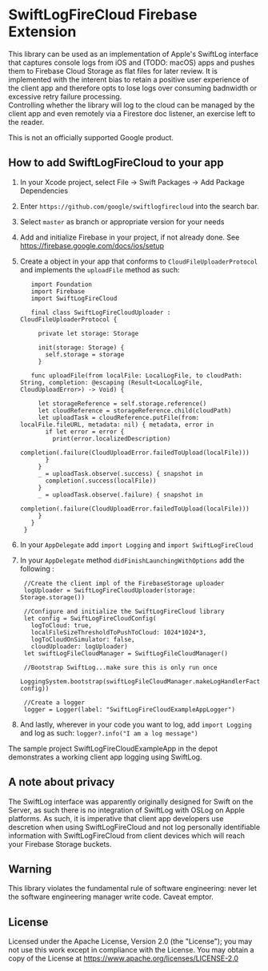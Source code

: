 # SwiftLogFireCloud Firebase Extension

This library can be used as an implementation of Apple's SwiftLog interface that captures console logs from iOS and (TODO: macOS) 
apps and pushes them to Firebase Cloud Storage as flat files for later review.  It is implemented with the interent bias to retain a 
positive user experience of the client app and therefore opts to lose logs over consuming badnwidth or excessive retry failure processing.  
Controlling whether the library will log to the cloud can be managed by the client app and even remotely via a Firestore doc listener, an 
exercise left to the reader.

This is not an officially supported Google product.

## How to add SwiftLogFireCloud to your app

1. In your Xcode project, select File -> Swift Packages -> Add Package Dependencies
1. Enter `https://github.com/google/swiftlogfirecloud` into the search bar.
1. Select `master` as branch or appropriate version for your needs
1. Add and initialize Firebase in your project, if not already done.  See https://firebase.google.com/docs/ios/setup
1. Create a object in your app that conforms to `CloudFileUploaderProtocol` and implements the `uploadFile` method as such:
    
		  import Foundation
		  import Firebase
		  import SwiftLogFireCloud

		  final class SwiftLogFireCloudUploader : CloudFileUploaderProtocol {
  
  			private let storage: Storage
  
  		  	init(storage: Storage) {
    		  self.storage = storage
  			}
  
  		  func uploadFile(from localFile: LocalLogFile, to cloudPath: String, completion: @escaping (Result<LocalLogFile, CloudUploadError>) -> Void) {

    		let storageReference = self.storage.reference()
    		let cloudReference = storageReference.child(cloudPath)
    		let uploadTask = cloudReference.putFile(from: localFile.fileURL, metadata: nil) { metadata, error in
      		  if let error = error {
        		print(error.localizedDescription)
        		completion(.failure(CloudUploadError.failedToUpload(localFile)))
      	  	  }
    	  	}
    		_ = uploadTask.observe(.success) { snapshot in
      		  completion(.success(localFile))
    	  	}
    		_ = uploadTask.observe(.failure) { snapshot in
      		  completion(.failure(CloudUploadError.failedToUpload(localFile)))
    	  	}
  	  	  }
	  	}

1. In your `AppDelegate` add `import Logging` and `import SwiftLogFireCloud`
1. In your `AppDelegate` method `didFinishLaunchingWithOptions` add the following :

        //Create the client impl of the FirebaseStorage uploader
        logUploader = SwiftLogFireCloudUploader(storage: Storage.storage())

        //Configure and initialize the SwiftLogFireCloud library
        let config = SwiftLogFireCloudConfig(
          logToCloud: true,
          localFileSizeThresholdToPushToCloud: 1024*1024*3,
          logToCloudOnSimulator: false,
          cloudUploader: logUploader)
        let swiftLogFileCloudManager = SwiftLogFileCloudManager()

        //Bootstrap SwiftLog...make sure this is only run once
        LoggingSystem.bootstrap(swiftLogFileCloudManager.makeLogHandlerFactory(config: config))

        //Create a logger
        logger = Logger(label: "SwiftLogFireCloudExampleAppLogger")

1. And lastly, wherever in your code you want to log, add `import Logging` and log as such:
`logger?.info("I am a log message")`

The sample project SwiftLogFireCloudExampleApp in the depot demonstrates a working client app logging using SwiftLog.

## A note about privacy

The SwiftLog interface was apparently originally designed for Swift on the Server, as such there is 
no integration of SwiftLog with OSLog on Apple platforms.  As such, it is imperative that client app developers
use descretion when using SwiftLogFireCloud and not log personally identifiable information with 
SwiftLogFireCloud from client devices which will reach your Firebase Storage buckets.

## Warning
This library violates the fundamental rule of software engineering:  never let the software engineering manager write code.  Caveat emptor.

## License
Licensed under the Apache License, Version 2.0 (the "License"); you may not use this work except in compliance with the License.
You may obtain a copy of the License at https://www.apache.org/licenses/LICENSE-2.0


